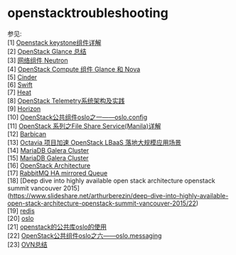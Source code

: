 # openstacktroubleshooting

参见:<br>
[1] [Openstack keystone组件详解](https://www.cnblogs.com/charles1ee/p/6293387.html)<br>
[2] [OpenStack Glance 总结](https://blog.csdn.net/dylloveyou/article/details/80530838)<br>
[3] [网络组件 Neutron](https://www.ibm.com/developerworks/cn/cloud/library/cl-openstack-neutron/index.html)<br>
[4] [OpenStack Compute 组件 Glance 和 Nova](https://www.ibm.com/developerworks/cn/cloud/library/cl-openstack-nova-glance/)<br>
[5] [Cinder](https://wiki.openstack.org/wiki/Cinder)<br>
[6] [Swift](https://www.ibm.com/developerworks/cn/cloud/library/1310_zhanghua_openstackswift/)<br>
[7] [Heat](https://www.ibm.com/developerworks/cn/cloud/library/1511_zoupx_openstackheat/index.html)<br>
[8] [OpenStack Telemetry系统架构及实践](https://www.cnblogs.com/ltxdzh/p/11400309.html)<br>
[9] [Horizon](https://www.linuxidc.com/Linux/2013-08/88186.htm)<br>
[10] [OpenStack公共组件oslo之一——oslo.config](https://blog.csdn.net/Bill_Xiang_/article/details/78392616)<br>
[11] [OpenStack 系列之File Share Service(Manila)详解](https://blog.51cto.com/devingeng/1745955)<br>
[12] [Barbican](https://docs.openstack.org/barbican/latest/)<br>
[13] [Octavia 项目加速 OpenStack LBaaS 落地大规模应用场景](https://blog.csdn.net/jmilk/article/details/81279795)<br>
[14] [MariaDB Galera Cluster](https://www.cnblogs.com/hukey/p/8047125.html)<br>
[15] [MariaDB Galera Cluster](https://mariadb.com/kb/en/library/what-is-mariadb-galera-cluster/)<br>
[16] [OpenStack Architecture](https://docs.openstack.org/install-guide/get-started-logical-architecture.html)<br>
[17] [RabbitMQ HA mirrored Queue](https://www.rabbitmq.com/ha.html)<br>
[18] [Deep dive into highly available open stack architecture openstack summit vancouver 2015]<br>(https://www.slideshare.net/arthurberezin/deep-dive-into-highly-available-open-stack-architecture-openstack-summit-vancouver-2015/22)<br>
[19] [redis](https://www.digitalocean.com/community/tutorials/how-to-back-up-and-restore-your-redis-data-on-ubuntu-14-04)<br>
[20] [oslo](https://blog.csdn.net/bill_xiang_/category_6444961.html)<br>
[21] [openstack的公共库oslo的使用](https://blog.csdn.net/canxinghen/article/details/51711457)<br>
[22] [OpenStack公共组件oslo之六——oslo.messaging](https://blog.csdn.net/Bill_Xiang_/article/details/78500769)<br>
[23] [OVN总结](https://blog.csdn.net/zhaihaifei/article/details/79881202)

